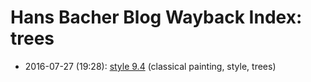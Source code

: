 # Hans Bacher Blog Wayback Index: trees

* 2016-07-27 (19:28): [style 9.4](https://web.archive.org/web/https://one1more2time3.wordpress.com/2016/07/27/style-9-4/) (classical painting, style, trees)